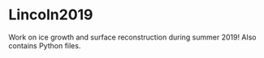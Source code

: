 # Lincoln2019
Work on ice growth and surface reconstruction during summer 2019! 
Also contains Python files.
